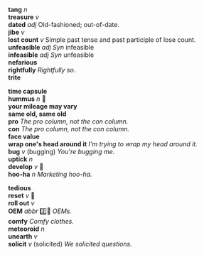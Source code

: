 __tang__ _n_  
__treasure__ _v_  
__dated__ _adj_ Old-fashioned; out-of-date.  
__jibe__ _v_  
__lost count__ _v_ Simple past tense and past participle of lose count.  
__unfeasible__ _adj_ _Syn_ infeasible  
__infeasible__ _adj_ _Syn_ unfeasible  
__nefarious__  
__rightfully__ _Rightfully so._  
__trite__  

__time capsule__  
__hummus__ _n_ :mega:  
__your mileage may vary__  
__same old, same old__  
__pro__ _The pro column, not the con column._  
__con__ _The pro column, not the con column._  
__face value__  
__wrap one's head around it__ _I'm trying to wrap my head around it._  
__bug__ _v_ (bugging) _You're bugging me._  
__uptick__ _n_  
__develop__ _v_ :mega:  
__hoo-ha__ _n_ _Marketing hoo-ha._  

__tedious__  
__reset__ _v_ :mega:  
__roll out__ _v_  
__OEM__ _abbr_ :two::hammer: _OEMs._  
__comfy__ _Comfy clothes._  
__meteoroid__ _n_  
__unearth__ _v_  
__solicit__ _v_ (solicited) _We solicited questions._  
